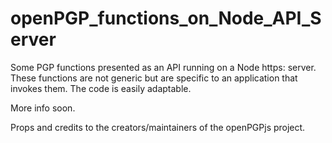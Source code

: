 # openPGP_functions_on_Node_API_Server
Some PGP functions presented as an API running on a Node https: server. These functions are not generic but are specific to an application that invokes them. The code is easily adaptable.

More info soon.

Props and credits to the creators/maintainers of the openPGPjs project.
